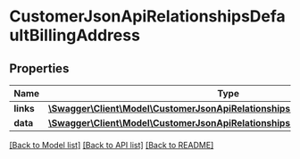 # CustomerJsonApiRelationshipsDefaultBillingAddress

## Properties
Name | Type | Description | Notes
------------ | ------------- | ------------- | -------------
**links** | [**\Swagger\Client\Model\CustomerJsonApiRelationshipsDefaultBillingAddressLinks**](CustomerJsonApiRelationshipsDefaultBillingAddressLinks.md) |  | [optional] 
**data** | [**\Swagger\Client\Model\CustomerJsonApiRelationshipsDefaultBillingAddressData**](CustomerJsonApiRelationshipsDefaultBillingAddressData.md) |  | [optional] 

[[Back to Model list]](../../README.md#documentation-for-models) [[Back to API list]](../../README.md#documentation-for-api-endpoints) [[Back to README]](../../README.md)

